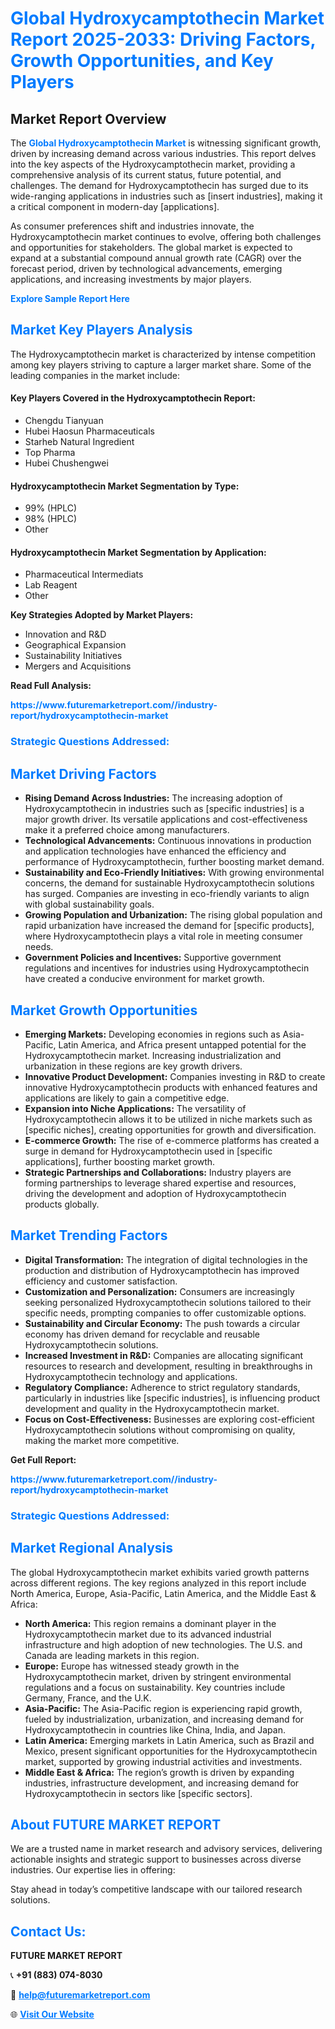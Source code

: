 <h1 style="color: #007BFF;">Global Hydroxycamptothecin Market Report 2025-2033: Driving Factors, Growth Opportunities, and Key Players</h1>

<section id="overview">
<h2>Market Report Overview</h2>
<p>The <a href="https://www.futuremarketreport.com//industry-report/hydroxycamptothecin-market" style="color: #007BFF; text-decoration: none;"><strong>Global Hydroxycamptothecin Market</strong></a> is witnessing significant growth, driven by increasing demand across various industries. This report delves into the key aspects of the Hydroxycamptothecin market, providing a comprehensive analysis of its current status, future potential, and challenges. The demand for Hydroxycamptothecin has surged due to its wide-ranging applications in industries such as [insert industries], making it a critical component in modern-day [applications].</p>
<p>As consumer preferences shift and industries innovate, the Hydroxycamptothecin market continues to evolve, offering both challenges and opportunities for stakeholders. The global market is expected to expand at a substantial compound annual growth rate (CAGR) over the forecast period, driven by technological advancements, emerging applications, and increasing investments by major players.</p>
</section>

<section id="overview">
<p><a href="https://www.futuremarketreport.com//request-sample/reportId=49123" style="color: #007BFF; text-decoration: none;"><strong>Explore Sample Report Here</strong></a></p>
</section>

<section id="key-players">
<h2 style="color: #007BFF;">Market Key Players Analysis</h2>
<p>The Hydroxycamptothecin market is characterized by intense competition among key players striving to capture a larger market share. Some of the leading companies in the market include:</p>
<h4>Key Players Covered in the Hydroxycamptothecin Report:</h4>
<ul><li>Chengdu Tianyuan</li><li>Hubei Haosun Pharmaceuticals</li><li>Starheb Natural Ingredient</li><li>Top Pharma</li><li>Hubei Chushengwei</li></ul>
<h4>Hydroxycamptothecin Market Segmentation by Type:</h4>
<ul><li>99% (HPLC)</li><li>98% (HPLC)</li><li>Other</li></ul>

<h4>Hydroxycamptothecin Market Segmentation by Application:</h4>
<ul><li>Pharmaceutical Intermediats</li><li>Lab Reagent</li><li>Other</li></ul>
<p><strong>Key Strategies Adopted by Market Players:</strong></p>
<ul>
<li>Innovation and R&D</li>
<li>Geographical Expansion</li>
<li>Sustainability Initiatives</li>
<li>Mergers and Acquisitions</li>
</ul>
</section>

<section>
<p><strong>Read Full Analysis: </strong></p><a href="https://www.futuremarketreport.com//industry-report/hydroxycamptothecin-market" style="color: #007BFF; text-decoration: none;"><strong>https://www.futuremarketreport.com//industry-report/hydroxycamptothecin-market</strong></a>
<h3 style="color: #007BFF;">Strategic Questions Addressed:</h3>
</section>

<section id="driving-factors">
<h2 style="color: #007BFF;">Market Driving Factors</h2>
<ul>
<li><strong>Rising Demand Across Industries:</strong> The increasing adoption of Hydroxycamptothecin in industries such as [specific industries] is a major growth driver. Its versatile applications and cost-effectiveness make it a preferred choice among manufacturers.</li>
<li><strong>Technological Advancements:</strong> Continuous innovations in production and application technologies have enhanced the efficiency and performance of Hydroxycamptothecin, further boosting market demand.</li>
<li><strong>Sustainability and Eco-Friendly Initiatives:</strong> With growing environmental concerns, the demand for sustainable Hydroxycamptothecin solutions has surged. Companies are investing in eco-friendly variants to align with global sustainability goals.</li>
<li><strong>Growing Population and Urbanization:</strong> The rising global population and rapid urbanization have increased the demand for [specific products], where Hydroxycamptothecin plays a vital role in meeting consumer needs.</li>
<li><strong>Government Policies and Incentives:</strong> Supportive government regulations and incentives for industries using Hydroxycamptothecin have created a conducive environment for market growth.</li>
</ul>
</section>

<section id="growth-opportunities">
<h2 style="color: #007BFF;">Market Growth Opportunities</h2>
<ul>
<li><strong>Emerging Markets:</strong> Developing economies in regions such as Asia-Pacific, Latin America, and Africa present untapped potential for the Hydroxycamptothecin market. Increasing industrialization and urbanization in these regions are key growth drivers.</li>
<li><strong>Innovative Product Development:</strong> Companies investing in R&D to create innovative Hydroxycamptothecin products with enhanced features and applications are likely to gain a competitive edge.</li>
<li><strong>Expansion into Niche Applications:</strong> The versatility of Hydroxycamptothecin allows it to be utilized in niche markets such as [specific niches], creating opportunities for growth and diversification.</li>
<li><strong>E-commerce Growth:</strong> The rise of e-commerce platforms has created a surge in demand for Hydroxycamptothecin used in [specific applications], further boosting market growth.</li>
<li><strong>Strategic Partnerships and Collaborations:</strong> Industry players are forming partnerships to leverage shared expertise and resources, driving the development and adoption of Hydroxycamptothecin products globally.</li>
</ul>
</section>

<section id="trending-factors">
<h2 style="color: #007BFF;">Market Trending Factors</h2>
<ul>
<li><strong>Digital Transformation:</strong> The integration of digital technologies in the production and distribution of Hydroxycamptothecin has improved efficiency and customer satisfaction.</li>
<li><strong>Customization and Personalization:</strong> Consumers are increasingly seeking personalized Hydroxycamptothecin solutions tailored to their specific needs, prompting companies to offer customizable options.</li>
<li><strong>Sustainability and Circular Economy:</strong> The push towards a circular economy has driven demand for recyclable and reusable Hydroxycamptothecin solutions.</li>
<li><strong>Increased Investment in R&D:</strong> Companies are allocating significant resources to research and development, resulting in breakthroughs in Hydroxycamptothecin technology and applications.</li>
<li><strong>Regulatory Compliance:</strong> Adherence to strict regulatory standards, particularly in industries like [specific industries], is influencing product development and quality in the Hydroxycamptothecin market.</li>
<li><strong>Focus on Cost-Effectiveness:</strong> Businesses are exploring cost-efficient Hydroxycamptothecin solutions without compromising on quality, making the market more competitive.</li>
</ul>
</section>

<section>
<p><strong>Get Full Report: </strong></p><a href="https://www.futuremarketreport.com//industry-report/hydroxycamptothecin-market" style="color: #007BFF; text-decoration: none;"><strong>https://www.futuremarketreport.com//industry-report/hydroxycamptothecin-market</strong></a>
<h3 style="color: #007BFF;">Strategic Questions Addressed:</h3>
</section>


<section id="regional-analysis">
<h2 style="color: #007BFF;">Market Regional Analysis</h2>
<p>The global Hydroxycamptothecin market exhibits varied growth patterns across different regions. The key regions analyzed in this report include North America, Europe, Asia-Pacific, Latin America, and the Middle East & Africa:</p>
<ul>
<li><strong>North America:</strong> This region remains a dominant player in the Hydroxycamptothecin market due to its advanced industrial infrastructure and high adoption of new technologies. The U.S. and Canada are leading markets in this region.</li>
<li><strong>Europe:</strong> Europe has witnessed steady growth in the Hydroxycamptothecin market, driven by stringent environmental regulations and a focus on sustainability. Key countries include Germany, France, and the U.K.</li>
<li><strong>Asia-Pacific:</strong> The Asia-Pacific region is experiencing rapid growth, fueled by industrialization, urbanization, and increasing demand for Hydroxycamptothecin in countries like China, India, and Japan.</li>
<li><strong>Latin America:</strong> Emerging markets in Latin America, such as Brazil and Mexico, present significant opportunities for the Hydroxycamptothecin market, supported by growing industrial activities and investments.</li>
<li><strong>Middle East & Africa:</strong> The region’s growth is driven by expanding industries, infrastructure development, and increasing demand for Hydroxycamptothecin in sectors like [specific sectors].</li>
</ul>
</section>

<footer>
<h2 style="color: #007BFF;">About FUTURE MARKET REPORT</h2>
<p>We are a trusted name in market research and advisory services, delivering actionable insights and strategic support to businesses across diverse industries. Our expertise lies in offering:</p>

<p>Stay ahead in today’s competitive landscape with our tailored research solutions.</p>

<h2 style="color: #007BFF;">Contact Us:</h2>
<p><strong>FUTURE MARKET REPORT</strong></p>
<p>📞 <strong>+91 (883) 074-8030</strong></p>
<p>📧 <strong><a href="mailto:help@futuremarketreport.com" style="color: #007BFF;">help@futuremarketreport.com</a></strong></p>
<p>🌐 <strong><a href="https://www.futuremarketreport.com/" style="color: #007BFF;">Visit Our Website</a></strong></p>
</footer>